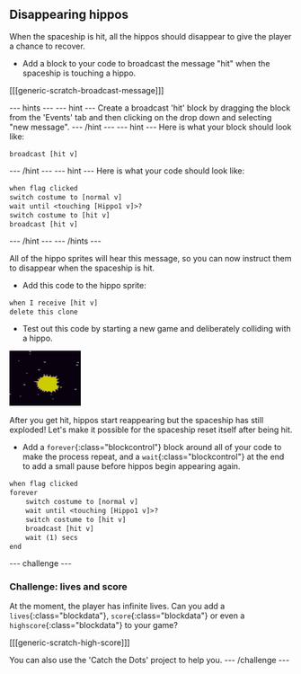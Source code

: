 ## Disappearing hippos

When the spaceship is hit, all the hippos should disappear to give the player a chance to recover.

+ Add a block to your code to broadcast the message "hit" when the spaceship is touching a hippo.

[[[generic-scratch-broadcast-message]]]

--- hints ---
--- hint ---
Create a broadcast 'hit' block by dragging the block from the 'Events' tab and then clicking on the drop down and selecting "new message".
--- /hint ---
--- hint ---
Here is what your block should look like:
```blocks
broadcast [hit v]
```
--- /hint ---
--- hint ---
Here is what your code should look like:

```blocks
when flag clicked
switch costume to [normal v]
wait until <touching [Hippo1 v]>?
switch costume to [hit v]
broadcast [hit v]
```
--- /hint ---
--- /hints ---

All of the hippo sprites will hear this message, so you can now instruct them to disappear when the spaceship is hit.

+ Add this code to the hippo sprite:

```blocks
when I receive [hit v]
delete this clone
```

+ Test out this code by starting a new game and deliberately colliding with a hippo.

![screenshot](images/invaders-hippo-collide.png)

After you get hit, hippos start reappearing but the spaceship has still exploded! Let's make it possible for the spaceship reset itself after being hit.

+ Add a `forever`{:class="blockcontrol"} block around all of your code to make the process repeat, and a `wait`{:class="blockcontrol"} at the end to add a small pause before hippos begin appearing again.

```blocks
when flag clicked
forever
    switch costume to [normal v]
    wait until <touching [Hippo1 v]>?
    switch costume to [hit v]
    broadcast [hit v]
    wait (1) secs
end
```

--- challenge ---
### Challenge: lives and score

At the moment, the player has infinite lives. Can you add a `lives`{:class="blockdata"}, `score`{:class="blockdata"} or even a `highscore`{:class="blockdata"} to your game?

[[[generic-scratch-high-score]]]

You can also use the 'Catch the Dots' project to help you.
--- /challenge ---
